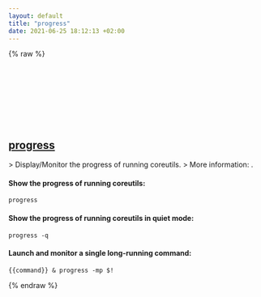 ```yaml
---
layout: default
title: "progress"
date: 2021-06-25 18:12:13 +02:00
---
```

{% raw %}
<h2 id="progress">
  <a href="/en/linux/progress.html">progress</a> <a href="#progress"><svg class="icon">
    <use href="/assets/images/unicode_sprite.svg#link" />
  </svg></a>
</h2>
> Display/Monitor the progress of running coreutils.
> More information: <https://github.com/Xfennec/progress>.

#### Show the progress of running coreutils:
```shell
progress
```
#### Show the progress of running coreutils in quiet mode:
```shell
progress -q
```
#### Launch and monitor a single long-running command:
```shell
{{command}} & progress -mp $!
```
{% endraw %}